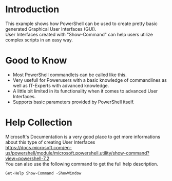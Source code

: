 # Introduction
This example shows how PowerShell can be used to create pretty basic generated Graphical User Interfaces (GUI). <br>
User Interfaces created with "Show-Command" can help users utilize complex scripts in an easy way.

# Good to Know
- Most PowerShell commandlets can be called like this.
- Very usefull for Powerusers with a basic knowledge of commandlines as well as IT-Experts with advanced knowledge.
- A little bit limited in its functionality when it comes to advanced User Interfaces.
- Supports basic parameters provided by PowerShell itself.

# Help Collection
Microsoft's Documentation is a very good place to get more informations about this type of creating User Interfaces <br>
https://docs.microsoft.com/en-us/powershell/module/microsoft.powershell.utility/show-command?view=powershell-7.2 <br>
You can also use the following command to get the full help description. <br>
```
Get-Help Show-Command -ShowWindow
```

